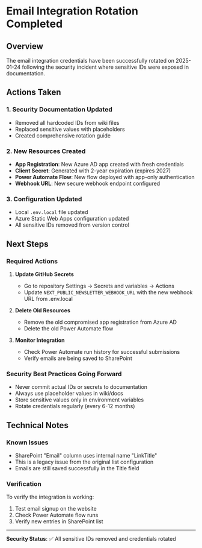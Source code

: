 # Email Integration Rotation Completed

## Overview
The email integration credentials have been successfully rotated on 2025-01-24 following the security incident where sensitive IDs were exposed in documentation.

## Actions Taken

### 1. Security Documentation Updated
- Removed all hardcoded IDs from wiki files
- Replaced sensitive values with placeholders
- Created comprehensive rotation guide

### 2. New Resources Created
- **App Registration**: New Azure AD app created with fresh credentials
- **Client Secret**: Generated with 2-year expiration (expires 2027)
- **Power Automate Flow**: New flow deployed with app-only authentication
- **Webhook URL**: New secure webhook endpoint configured

### 3. Configuration Updated
- Local `.env.local` file updated
- Azure Static Web Apps configuration updated
- All sensitive IDs removed from version control

## Next Steps

### Required Actions
1. **Update GitHub Secrets**
   - Go to repository Settings → Secrets and variables → Actions
   - Update `NEXT_PUBLIC_NEWSLETTER_WEBHOOK_URL` with the new webhook URL from .env.local

2. **Delete Old Resources**
   - Remove the old compromised app registration from Azure AD
   - Delete the old Power Automate flow

3. **Monitor Integration**
   - Check Power Automate run history for successful submissions
   - Verify emails are being saved to SharePoint

### Security Best Practices Going Forward
- Never commit actual IDs or secrets to documentation
- Always use placeholder values in wiki/docs
- Store sensitive values only in environment variables
- Rotate credentials regularly (every 6-12 months)

## Technical Notes

### Known Issues
- SharePoint "Email" column uses internal name "LinkTitle"
- This is a legacy issue from the original list configuration
- Emails are still saved successfully in the Title field

### Verification
To verify the integration is working:
1. Test email signup on the website
2. Check Power Automate flow runs
3. Verify new entries in SharePoint list

---

**Security Status**: ✅ All sensitive IDs removed and credentials rotated